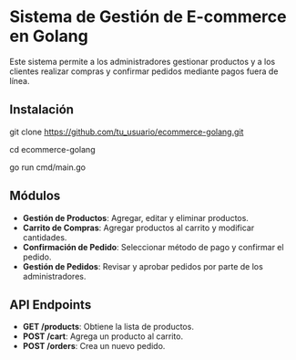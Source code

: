 # Sistema de Gestión de E-commerce en Golang

Este sistema permite a los administradores gestionar productos y a los clientes realizar compras y confirmar pedidos mediante pagos fuera de línea.

## Instalación

git clone https://github.com/tu_usuario/ecommerce-golang.git
   
cd ecommerce-golang
   
go run cmd/main.go

## Módulos

- **Gestión de Productos**: Agregar, editar y eliminar productos.
- **Carrito de Compras**: Agregar productos al carrito y modificar cantidades.
- **Confirmación de Pedido**: Seleccionar método de pago y confirmar el pedido.
- **Gestión de Pedidos**: Revisar y aprobar pedidos por parte de los administradores.

## API Endpoints

- **GET /products**: Obtiene la lista de productos.
- **POST /cart**: Agrega un producto al carrito.
- **POST /orders**: Crea un nuevo pedido.
